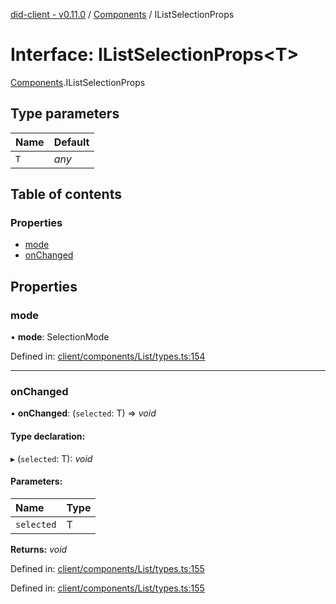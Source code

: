[did-client - v0.11.0](../README.md) / [Components](../modules/components.md) / IListSelectionProps

# Interface: IListSelectionProps<T\>

[Components](../modules/components.md).IListSelectionProps

## Type parameters

Name | Default |
:------ | :------ |
`T` | *any* |

## Table of contents

### Properties

- [mode](components.ilistselectionprops.md#mode)
- [onChanged](components.ilistselectionprops.md#onchanged)

## Properties

### mode

• **mode**: SelectionMode

Defined in: [client/components/List/types.ts:154](https://github.com/Puzzlepart/did/blob/dev/client/components/List/types.ts#L154)

___

### onChanged

• **onChanged**: (`selected`: T) => *void*

#### Type declaration:

▸ (`selected`: T): *void*

#### Parameters:

Name | Type |
:------ | :------ |
`selected` | T |

**Returns:** *void*

Defined in: [client/components/List/types.ts:155](https://github.com/Puzzlepart/did/blob/dev/client/components/List/types.ts#L155)

Defined in: [client/components/List/types.ts:155](https://github.com/Puzzlepart/did/blob/dev/client/components/List/types.ts#L155)
